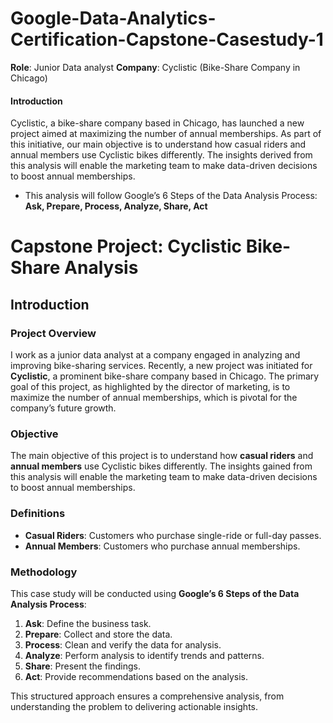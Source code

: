 # Google-Data-Analytics-Certification-Capstone-Casestudy-1

**Role**: Junior Data analyst
**Company**: Cyclistic (Bike-Share Company in Chicago) 

#### Introduction
Cyclistic, a bike-share company based in Chicago, has launched a new project aimed at maximizing the number of annual memberships. As part of this initiative, our main objective is to understand how casual riders and annual members use Cyclistic bikes differently. The insights derived from this analysis will enable the marketing team to make data-driven decisions to boost annual memberships.

- This analysis will follow Google’s 6 Steps of the Data Analysis Process: **Ask,
                  Prepare,
                  Process,
                  Analyze,
                  Share,
                  Act**
                  
# Capstone Project: Cyclistic Bike-Share Analysis

## Introduction

### Project Overview

I work as a junior data analyst at a company engaged in analyzing and improving bike-sharing services. Recently, a new project was initiated for **Cyclistic**, a prominent bike-share company based in Chicago. The primary goal of this project, as highlighted by the director of marketing, is to maximize the number of annual memberships, which is pivotal for the company’s future growth.

### Objective

The main objective of this project is to understand how **casual riders** and **annual members** use Cyclistic bikes differently. The insights gained from this analysis will enable the marketing team to make data-driven decisions to boost annual memberships.

### Definitions

- **Casual Riders**: Customers who purchase single-ride or full-day passes.
- **Annual Members**: Customers who purchase annual memberships.

### Methodology

This case study will be conducted using **Google’s 6 Steps of the Data Analysis Process**:

1. **Ask**: Define the business task.
2. **Prepare**: Collect and store the data.
3. **Process**: Clean and verify the data for analysis.
4. **Analyze**: Perform analysis to identify trends and patterns.
5. **Share**: Present the findings.
6. **Act**: Provide recommendations based on the analysis.

This structured approach ensures a comprehensive analysis, from understanding the problem to delivering actionable insights.
